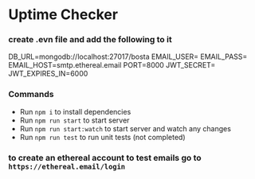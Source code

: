 # Uptime Checker 

### create .evn file and add the following to it

DB_URL=mongodb://localhost:27017/bosta
EMAIL_USER=
EMAIL_PASS=
EMAIL_HOST=smtp.ethereal.email
PORT=8000
JWT_SECRET=
JWT_EXPIRES_IN=6000

### Commands
- Run `npm i` to install dependencies
- Run `npm run start` to start server
- Run `npm run start:watch` to start server and watch any changes
- Run `npm run test` to run unit tests (not completed)

### to create an ethereal account to test emails go to `https://ethereal.email/login`
